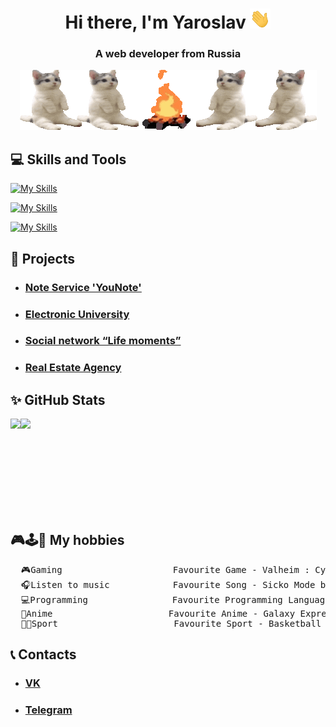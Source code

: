 <h1 align="center">Hi there, I'm Yaroslav&nbsp<img src="assets/hi.gif" height="32"/></h1>

<h3 align="center">A web developer from Russia</h3>

<p align="center">
  <img alt="Banner" src="assets/cats.gif">
</p>

## 💻 Skills and Tools

[![My Skills](https://skillicons.dev/icons?i=js,react,ts,nest,redux,html,css,sass,bootstrap )](https://skillicons.dev)

[![My Skills](https://skillicons.dev/icons?i=vite,python,docker,cs,django,npm,unity,git,postman )](https://skillicons.dev)

[![My Skills](https://skillicons.dev/icons?i=mysql,postgres,redis,nodejs,figma,sublime,webstorm,pycharm,visualstudio)](https://skillicons.dev)

## 📝 Projects

* ### [Note Service 'YouNote'](https://you-note.ru)
* ### [Electronic University](https://github.com/YarikMix/university)
* ### [Social network “Life moments”](https://github.com/YarikMix/life-moments)
* ### [Real Estate Agency](https://github.com/YarikMix/agency)

## ✨ GitHub Stats

<div align="center" style="display: flex;">
  <img height="150em" src="https://github-readme-stats.vercel.app/api?username=YarikMix&show_icons=true&title_color=007bff&text_color=e7e7e7&icon_color=007bff&bg_color=171c28" />
  <img height="150em" src="https://github-readme-stats.vercel.app/api/top-langs/?username=YarikMix&langs_count=10&layout=compact&title_color=007bff&text_color=e7e7e7&icon_color=007bff&bg_color=171c28" />
</div>

## 🎮🕹️👾 My hobbies
<pre>
  🎮Gaming                     Favourite Game - Valheim : Cyberpunk 2077
  🎧Listen to music            Favourite Song - Sicko Mode by Travis Scott
  💻Programming                Favourite Programming Language - JavaScript
  👺Anime                      Favourite Anime - Galaxy Express 999
  🏃🏻️Sport                      Favourite Sport - Basketball 🏀 : Gym 💪
</pre>

## 📞  Contacts

* ### [VK](https://vk.com/id345691818)
* ### [Telegram](https://t.me/Yaroslav738)
